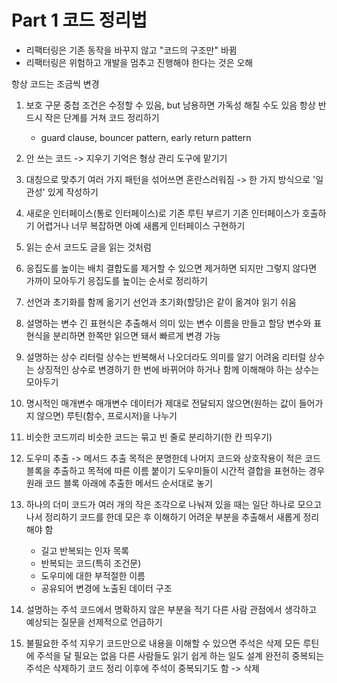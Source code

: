 # Part 1 코드 정리법

- 리팩터링은 기존 동작을 바꾸지 않고 "코드의 구조만" 바뀜
- 리팩터링은 위험하고 개발을 멈추고 진행해야 한다는 것은 오해

항상 코드는 조금씩 변경

1. 보호 구문
   중첩 조건은 수정할 수 있음, but 남용하면 가독성 해칠 수도 있음
   항상 반드시 작은 단계를 거쳐 코드 정리하기
    - guard clause, bouncer pattern, early return pattern

2. 안 쓰는 코드 -> 지우기
   기억은 형상 관리 도구에 맡기기

3. 대칭으로 맞추기
   여러 가지 패턴을 섞어쓰면 혼란스러워짐 -> 한 가지 방식으로 '일관성' 있게 작성하기

4. 새로운 인터페이스(통로 인터페이스)로 기존 루틴 부르기
   기존 인터페이스가 호출하기 어렵거나 너무 복잡하면 아예 새롭게 인터페이스 구현하기

5. 읽는 순서
   코드도 글을 읽는 것처럼

6. 응집도를 높이는 배치
   결합도를 제거할 수 있으면 제거하면 되지만 그렇지 않다면 가까이 모아두기
   응집도를 높이는 순서로 정리하기

7. 선언과 초기화를 함께 옮기기
   선언과 초기화(할당)은 같이 옮겨야 읽기 쉬움

8. 설명하는 변수
   긴 표현식은 추출해서 의미 있는 변수 이름을 만들고 할당
   변수와 표현식을 분리하면 한쪽만 읽으면 돼서 빠르게 변경 가능

9. 설명하는 상수
   리터럴 상수는 반복해서 나오더라도 의미를 알기 어려움
   리터럴 상수는 상징적인 상수로 변경하기
   한 번에 바뀌어야 하거나 함께 이해해야 하는 상수는 모아두기

10. 명시적인 매개변수
    매개변수 데이터가 제대로 전달되지 않으면(원하는 값이 들어가지 않으면) 루틴(함수, 프로시저)을 나누기

11. 비슷한 코드끼리
    비슷한 코드는 묶고 빈 줄로 분리하기(한 칸 띄우기)

12. 도우미 추출 -> 메서드 추출
    목적은 분명한데 나머지 코드와 상호작용이 적은 코드 블록을 추출하고 목적에 따른 이름 붙이기
    도우미들이 시간적 결합을 표현하는 경우 원래 코드 블록 아래에 추출한 메서드 순서대로 놓기

13. 하나의 더미
    코드가 여러 개의 작은 조각으로 나눠져 있을 때는 일단 하나로 모으고 나서 정리하기
    코드를 한데 모은 후 이해하기 어려운 부분을 추출해서 새롭게 정리해야 함
    - 길고 반복되는 인자 목록
    - 반복되는 코드(특히 조건문)
    - 도우미에 대한 부적절한 이름
    - 공유되어 변경에 노출된 데이터 구조

14. 설명하는 주석
    코드에서 명확하지 않은 부분을 적기
    다른 사람 관점에서 생각하고 예상되는 질문을 선제적으로 언급하기

15. 불필요한 주석 지우기
    코드만으로 내용을 이해할 수 있으면 주석은 삭제
    모든 루틴에 주석을 달 필요는 없음
    다른 사람들도 읽기 쉽게 하는 일도 설계
    완전히 중복되는 주석은 삭제하기
    코드 정리 이후에 주석이 중복되기도 함 -> 삭제
